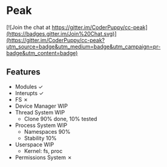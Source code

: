 # Peak

[![Join the chat at https://gitter.im/CoderPuppy/cc-peak](https://badges.gitter.im/Join%20Chat.svg)](https://gitter.im/CoderPuppy/cc-peak?utm_source=badge&utm_medium=badge&utm_campaign=pr-badge&utm_content=badge)

## Features
- Modules ✓
- Interupts ✓
- FS ✗
- Device Manager WIP
- Thread System WIP
	- Clone 90% done, 10% tested
- Process System WIP
	- Namespaces 90%
	- Stability 10%
- Userspace WIP
	- Kernel: fs, proc
- Permissions System ✗